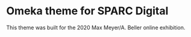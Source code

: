 Omeka theme for SPARC Digital
===================
This theme was built for the 2020 Max Meyer/A. Beller online exhibition.
